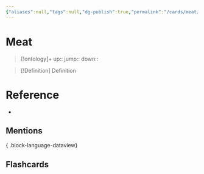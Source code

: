 ```yaml
---
{"aliases":null,"tags":null,"dg-publish":true,"permalink":"/cards/meat/","dgPassFrontmatter":true}
---
```


# Meat

> [!ontology]+
> up:: 
> jump:: 
> down:: 

> [!Definition] Definition
> 

# Reference
- 

## Mentions

{ .block-language-dataview}

## Flashcards
